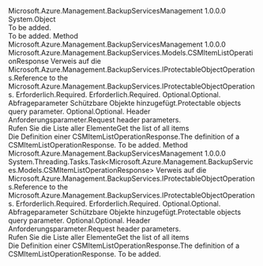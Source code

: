 <Type Name="ProtectableObjectOperationsExtensions" FullName="Microsoft.Azure.Management.BackupServices.ProtectableObjectOperationsExtensions">
  <TypeSignature Language="C#" Value="public static class ProtectableObjectOperationsExtensions" />
  <TypeSignature Language="ILAsm" Value=".class public auto ansi abstract sealed beforefieldinit ProtectableObjectOperationsExtensions extends System.Object" />
  <TypeSignature Language="DocId" Value="T:Microsoft.Azure.Management.BackupServices.ProtectableObjectOperationsExtensions" />
  <TypeSignature Language="VB.NET" Value="Public Module ProtectableObjectOperationsExtensions" />
  <TypeSignature Language="F#" Value="type ProtectableObjectOperationsExtensions = class" />
  <AssemblyInfo>
    <AssemblyName>Microsoft.Azure.Management.BackupServicesManagement</AssemblyName>
    <AssemblyVersion>1.0.0.0</AssemblyVersion>
  </AssemblyInfo>
  <Base>
    <BaseTypeName>System.Object</BaseTypeName>
  </Base>
  <Interfaces />
  <Docs>
    <summary>To be added.</summary>
    <remarks>To be added.</remarks>
  </Docs>
  <Members>
    <Member MemberName="ListCSM">
      <MemberSignature Language="C#" Value="public static Microsoft.Azure.Management.BackupServices.Models.CSMItemListOperationResponse ListCSM (this Microsoft.Azure.Management.BackupServices.IProtectableObjectOperations operations, string resourceGroupName, string resourceName, Microsoft.Azure.Management.BackupServices.Models.CSMItemQueryObject csmparameters, Microsoft.Azure.Management.BackupServices.Models.CustomRequestHeaders customRequestHeaders);" />
      <MemberSignature Language="ILAsm" Value=".method public static hidebysig class Microsoft.Azure.Management.BackupServices.Models.CSMItemListOperationResponse ListCSM(class Microsoft.Azure.Management.BackupServices.IProtectableObjectOperations operations, string resourceGroupName, string resourceName, class Microsoft.Azure.Management.BackupServices.Models.CSMItemQueryObject csmparameters, class Microsoft.Azure.Management.BackupServices.Models.CustomRequestHeaders customRequestHeaders) cil managed" />
      <MemberSignature Language="DocId" Value="M:Microsoft.Azure.Management.BackupServices.ProtectableObjectOperationsExtensions.ListCSM(Microsoft.Azure.Management.BackupServices.IProtectableObjectOperations,System.String,System.String,Microsoft.Azure.Management.BackupServices.Models.CSMItemQueryObject,Microsoft.Azure.Management.BackupServices.Models.CustomRequestHeaders)" />
      <MemberSignature Language="F#" Value="static member ListCSM : Microsoft.Azure.Management.BackupServices.IProtectableObjectOperations * string * string * Microsoft.Azure.Management.BackupServices.Models.CSMItemQueryObject * Microsoft.Azure.Management.BackupServices.Models.CustomRequestHeaders -&gt; Microsoft.Azure.Management.BackupServices.Models.CSMItemListOperationResponse" Usage="Microsoft.Azure.Management.BackupServices.ProtectableObjectOperationsExtensions.ListCSM (operations, resourceGroupName, resourceName, csmparameters, customRequestHeaders)" />
      <MemberType>Method</MemberType>
      <AssemblyInfo>
        <AssemblyName>Microsoft.Azure.Management.BackupServicesManagement</AssemblyName>
        <AssemblyVersion>1.0.0.0</AssemblyVersion>
      </AssemblyInfo>
      <ReturnValue>
        <ReturnType>Microsoft.Azure.Management.BackupServices.Models.CSMItemListOperationResponse</ReturnType>
      </ReturnValue>
      <Parameters>
        <Parameter Name="operations" Type="Microsoft.Azure.Management.BackupServices.IProtectableObjectOperations" RefType="this" />
        <Parameter Name="resourceGroupName" Type="System.String" />
        <Parameter Name="resourceName" Type="System.String" />
        <Parameter Name="csmparameters" Type="Microsoft.Azure.Management.BackupServices.Models.CSMItemQueryObject" />
        <Parameter Name="customRequestHeaders" Type="Microsoft.Azure.Management.BackupServices.Models.CustomRequestHeaders" />
      </Parameters>
      <Docs>
        <param name="operations">
            <span data-ttu-id="307c7-101">Verweis auf die Microsoft.Azure.Management.BackupServices.IProtectableObjectOperations.</span><span class="sxs-lookup"><span data-stu-id="307c7-101">Reference to the Microsoft.Azure.Management.BackupServices.IProtectableObjectOperations.</span></span>
            </param>
        <param name="resourceGroupName">
            <span data-ttu-id="307c7-102">Erforderlich.</span><span class="sxs-lookup"><span data-stu-id="307c7-102">Required.</span></span>
            </param>
        <param name="resourceName">
            <span data-ttu-id="307c7-103">Erforderlich.</span><span class="sxs-lookup"><span data-stu-id="307c7-103">Required.</span></span>
            </param>
        <param name="csmparameters">
            <span data-ttu-id="307c7-104">Optional.</span><span class="sxs-lookup"><span data-stu-id="307c7-104">Optional.</span></span> <span data-ttu-id="307c7-105">Abfrageparameter Schützbare Objekte hinzugefügt.</span><span class="sxs-lookup"><span data-stu-id="307c7-105">Protectable objects query parameter.</span></span>
            </param>
        <param name="customRequestHeaders">
            <span data-ttu-id="307c7-106">Optional.</span><span class="sxs-lookup"><span data-stu-id="307c7-106">Optional.</span></span> <span data-ttu-id="307c7-107">Header Anforderungsparameter.</span><span class="sxs-lookup"><span data-stu-id="307c7-107">Request header parameters.</span></span>
            </param>
        <summary>
            <span data-ttu-id="307c7-108">Rufen Sie die Liste aller Elemente</span><span class="sxs-lookup"><span data-stu-id="307c7-108">Get the list of all items</span></span>
            </summary>
        <returns>
            <span data-ttu-id="307c7-109">Die Definition einer CSMItemListOperationResponse.</span><span class="sxs-lookup"><span data-stu-id="307c7-109">The definition of a CSMItemListOperationResponse.</span></span>
            </returns>
        <remarks>To be added.</remarks>
      </Docs>
    </Member>
    <Member MemberName="ListCSMAsync">
      <MemberSignature Language="C#" Value="public static System.Threading.Tasks.Task&lt;Microsoft.Azure.Management.BackupServices.Models.CSMItemListOperationResponse&gt; ListCSMAsync (this Microsoft.Azure.Management.BackupServices.IProtectableObjectOperations operations, string resourceGroupName, string resourceName, Microsoft.Azure.Management.BackupServices.Models.CSMItemQueryObject csmparameters, Microsoft.Azure.Management.BackupServices.Models.CustomRequestHeaders customRequestHeaders);" />
      <MemberSignature Language="ILAsm" Value=".method public static hidebysig class System.Threading.Tasks.Task`1&lt;class Microsoft.Azure.Management.BackupServices.Models.CSMItemListOperationResponse&gt; ListCSMAsync(class Microsoft.Azure.Management.BackupServices.IProtectableObjectOperations operations, string resourceGroupName, string resourceName, class Microsoft.Azure.Management.BackupServices.Models.CSMItemQueryObject csmparameters, class Microsoft.Azure.Management.BackupServices.Models.CustomRequestHeaders customRequestHeaders) cil managed" />
      <MemberSignature Language="DocId" Value="M:Microsoft.Azure.Management.BackupServices.ProtectableObjectOperationsExtensions.ListCSMAsync(Microsoft.Azure.Management.BackupServices.IProtectableObjectOperations,System.String,System.String,Microsoft.Azure.Management.BackupServices.Models.CSMItemQueryObject,Microsoft.Azure.Management.BackupServices.Models.CustomRequestHeaders)" />
      <MemberSignature Language="F#" Value="static member ListCSMAsync : Microsoft.Azure.Management.BackupServices.IProtectableObjectOperations * string * string * Microsoft.Azure.Management.BackupServices.Models.CSMItemQueryObject * Microsoft.Azure.Management.BackupServices.Models.CustomRequestHeaders -&gt; System.Threading.Tasks.Task&lt;Microsoft.Azure.Management.BackupServices.Models.CSMItemListOperationResponse&gt;" Usage="Microsoft.Azure.Management.BackupServices.ProtectableObjectOperationsExtensions.ListCSMAsync (operations, resourceGroupName, resourceName, csmparameters, customRequestHeaders)" />
      <MemberType>Method</MemberType>
      <AssemblyInfo>
        <AssemblyName>Microsoft.Azure.Management.BackupServicesManagement</AssemblyName>
        <AssemblyVersion>1.0.0.0</AssemblyVersion>
      </AssemblyInfo>
      <ReturnValue>
        <ReturnType>System.Threading.Tasks.Task&lt;Microsoft.Azure.Management.BackupServices.Models.CSMItemListOperationResponse&gt;</ReturnType>
      </ReturnValue>
      <Parameters>
        <Parameter Name="operations" Type="Microsoft.Azure.Management.BackupServices.IProtectableObjectOperations" RefType="this" />
        <Parameter Name="resourceGroupName" Type="System.String" />
        <Parameter Name="resourceName" Type="System.String" />
        <Parameter Name="csmparameters" Type="Microsoft.Azure.Management.BackupServices.Models.CSMItemQueryObject" />
        <Parameter Name="customRequestHeaders" Type="Microsoft.Azure.Management.BackupServices.Models.CustomRequestHeaders" />
      </Parameters>
      <Docs>
        <param name="operations">
            <span data-ttu-id="307c7-110">Verweis auf die Microsoft.Azure.Management.BackupServices.IProtectableObjectOperations.</span><span class="sxs-lookup"><span data-stu-id="307c7-110">Reference to the Microsoft.Azure.Management.BackupServices.IProtectableObjectOperations.</span></span>
            </param>
        <param name="resourceGroupName">
            <span data-ttu-id="307c7-111">Erforderlich.</span><span class="sxs-lookup"><span data-stu-id="307c7-111">Required.</span></span>
            </param>
        <param name="resourceName">
            <span data-ttu-id="307c7-112">Erforderlich.</span><span class="sxs-lookup"><span data-stu-id="307c7-112">Required.</span></span>
            </param>
        <param name="csmparameters">
            <span data-ttu-id="307c7-113">Optional.</span><span class="sxs-lookup"><span data-stu-id="307c7-113">Optional.</span></span> <span data-ttu-id="307c7-114">Abfrageparameter Schützbare Objekte hinzugefügt.</span><span class="sxs-lookup"><span data-stu-id="307c7-114">Protectable objects query parameter.</span></span>
            </param>
        <param name="customRequestHeaders">
            <span data-ttu-id="307c7-115">Optional.</span><span class="sxs-lookup"><span data-stu-id="307c7-115">Optional.</span></span> <span data-ttu-id="307c7-116">Header Anforderungsparameter.</span><span class="sxs-lookup"><span data-stu-id="307c7-116">Request header parameters.</span></span>
            </param>
        <summary>
            <span data-ttu-id="307c7-117">Rufen Sie die Liste aller Elemente</span><span class="sxs-lookup"><span data-stu-id="307c7-117">Get the list of all items</span></span>
            </summary>
        <returns>
            <span data-ttu-id="307c7-118">Die Definition einer CSMItemListOperationResponse.</span><span class="sxs-lookup"><span data-stu-id="307c7-118">The definition of a CSMItemListOperationResponse.</span></span>
            </returns>
        <remarks>To be added.</remarks>
      </Docs>
    </Member>
  </Members>
</Type>